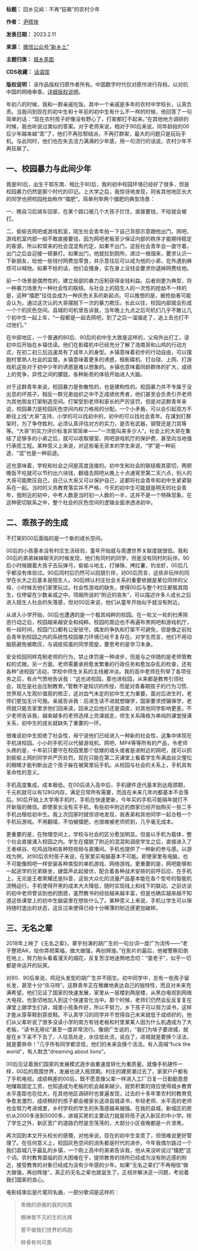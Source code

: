 

**标题：** 回乡见闻：不再“狂飙”的农村少年  

**作者：** [尹辉煌](https://chinadigitaltimes.net/space/尹辉煌)  

**发表日期：** 2023.2.11  

**来源：** [微信公众号“新乡土”](https://mp.weixin.qq.com/s/31Z5vFuaFE5GC-MIhACvog)  

**主题归类：** [城乡差距](https://chinadigitaltimes.net/space/城乡差距)  

**CDS收藏：** [话语馆](https://chinadigitaltimes.net/space/%E8%AF%9D%E8%AF%AD%E9%A6%86)  

**版权说明：** 该作品版权归原作者所有。中国数字时代仅对原作进行存档，以对抗中国的网络审查。[详细版权说明](https://chinadigitaltimes.net/chinese/copyright)。


年初八的时候，我和一群亲戚吃饭。其中一个亲戚是多年的农村中学校长，认真负责。当我问到现在的初中生和十年前的初中生有什么不一样的时候，他回答了一句简单的话：“现在农村孩子好像没有野心了，打架都打不起来。”在其他地方调研的时候，我也听说过类似的答案。对于老师来说，相对于90后来说，同年龄段的00后少年越来越“乖”了，他们不再拉帮结派，不再打群架，最大的问题只是玩玩手机。与此同时，他们也在失去活力满满的少年感，用一句流行的话说，农村少年不再狂飙了。


一、校园暴力与此间少年
-----------


我是90后，出生于鄂东南、相比于80后，我的初中校园环境已经好了很多，但是校园暴力仍然是那个时代的印记。上大学之后，我惊讶地发现，同省其他地区长大的同学也把校园抢劫称作“擂肥”。简单列举两个擂肥的典型场景：


一、晚自习后骑车回家，在某个路口被几个大孩子拦住，直接要钱，不给就会被打。


二、偷偷去网吧或游戏机室，陌生社会青年拍一下自己背部示意跟他出门。网吧、游戏机室内部一般不敢直接要钱，因为网吧老板至少保证内部的秩序才能期待稳定的客源，所以和常来的社会混混有约定，如果不出门，这些社会青年会一直守着，出门之后会迎接一顿暴打。如果出门，他就拉到厕所，递过一根烟来，要求认识一下新朋友，给他一些钱付网费加零食，并示意往后可以成为他的小弟，在外遇到麻烦可以喊他。如果不给的话，他们会搜身，实在身上没钱会要求你退掉网费给他。


前一个场景是偶然性的，建立局部的暴力压制获得金钱利益。后者则更为典型，将一种暴力场景为一种社会性的联结。与社会上的陌生人的一次性的抢劫不一样的是，这种“擂肥”往往会成为一种灰色关系的新起点。可以推想的是，被抢劫者可能会认为，通过这次认的大哥摆脱下一次的暴力欺压。长此以往，校园内部就会形成一个个的灰色空间。县城的司机曾告诉我，当年晚上九点之后司机们几乎不敢让几个初中生一起上车，“一般都是一起去网吧，到了之后一溜烟走了，追上去也打不过他们。”


在中部地区，一个普通的80后、90后的初中生大致是这样的，父母外出打工，读初中后开始在乡镇住读。他们在影碟机中已经充分了解了浩南哥和山鸡的行动方式，在初二初三后迅速具有了成年人的身型。乡镇意味着初步的行动自由，可以摆脱村里熟人社会的监督。乡镇意味着更多的诱惑，租影碟机、打台球、上网、打游戏机这些对于初中少年的诱惑是难以想象的。乡镇也意味着同龄群体的扩大，成绩上的竞争，异性之间的朦胧，各种新奇的体验开始进入大脑。


对于这群青年来说，校园暴力是弥散性的，也是建构性的。校园暴力并不专属于没出息的坏孩子，相反一群兄弟组织之中不乏成绩优秀者，他们甚至会负责引开老师为其他朋友打架制造空间。打架受到老师和家长的严厉惩罚，但是对这群青年来说，校园暴力是校园灰色空间内权力格局的分配。一个小矛盾，可以会引起双方不断往上找“大哥”支持，小学的可以找初中的，初中的可以找社会青年。在谋划打群架时，为了争夺胜利，必须认真评估对方的实力，是否有武器，钢管还是刀具等等。“大哥”的实力评价标准非常简单——“一次能叫来多少人”。社会上的大哥在集结了足够多的小弟之后，就可以收取寝室、网吧游戏机厅的保护费，甚至向当地强行承揽工程。某种意义上来说，对这些毫无资本的学生来说，“学”是一种前途，“混”也是一种前途。


这也意味着，学校和社会之间是高度连接的。初中生和社会的联结极其密切，两顿晚饭不吃就可以节约出六块钱，翻墙去网吧从晚上十点通宵至第二天六点，别人的大哥可能欺压自己，自己认大哥又可以保护自己，这都将社会青年和初中生紧紧联系在一起。当时的义务教育落实并不严格，今天的初中生可能就是明天的社会青年，我附近的初中，中考人数是当时初一人数的一半，这并不是一个特殊现象。在这种密切联系之中，整个社会的灰色空间的逻辑全面渗透进初中。


二、乖孩子的生成
--------


不打架的00后面临的是一个新的成长空间。


00后的小孩基本没有村庄生活经验，童年开始就与周遭世界关联度就很低。我和00后的弟弟妹妹聊天的时候发现，他们有同村的同学，但是没有同村的玩伴。90后小时候跟着大孩子去玩弹弓，偷偷斗地主，打弹珠，烤红薯，钓龙虾，00后几乎都没有体验过。90后同村后仍然可以招朋引伴，对00后而言，这些非玩伴的同学在长大之后基本是陌生人。90后辨认村庄社会关系的重要依据是某位同伴的父母，小时候去他们家里玩过。社会性游戏的缺失，使得00后与整个村庄都极其陌生，仅停留在少数亲戚之中。项飚所说的“附近的丧失”，可以描述许多人成长之后进入陌生人社会的失落感，但对00后来说，他们从童年开始似乎就没有附近。


从进入小学开始，00后也遭遇的是一个极其纯粹的校园。在一轮又一轮的扫黑除恶行动之后，校园越来越安全和纯粹。校园的周边也不再遍布黑网吧和游戏机厅，有一段时间，校园门口都有公安驻守。偶发的争执和打架不可避免，但是像之前社会青年到校园之内的系统性校园暴力环境已经不复存在。对学生而言，他们不用动脑筋避免被欺压，与调皮捣蛋的同学周旋，要思考的是学习本身。


安全校园同样克制老师的行为，禁止体罚是一种进步，但是与之伴随的是老师管教权的式微。另一方面，老师需要承担愈发繁重的行政任务和愈加杂乱的检查，还有各种“进校园”活动，学校中师生关系的主线被冲淡。我的高中老师在列举了各项任务之后，有点气愤地告诉我：“这也进校园，那也进校园，从来都是教育引领社会，现在是社会压制教育。”管教不是知识的传授，而是对青春期孩子的行为习惯、世界观人生观价值观的修正，这对血气未定的初中生尤为重要。面对后进生时，老师们更加无计可施。亲戚告诉我：后进生读不进就想辍学，国家要求控辍保学，老师就只能去家里求他们回来读，回来之后他们还是调皮，对其他同学影响更差。不少老师告诉我，越来越多的老师选择上完课就走，师生关系降格为单纯的课堂授课关系，初中生的成长就缺失了重要的一环。


很难说初中生拒绝了社会性，毋宁说他们已经进入一种新的社会性，这集中体现在手机进校园。小小的手机可以代替游戏机、网吧、MP4等等所有的产品，令老师头疼的是，十年前只要守在校园里那个低矮的墙头或者是进附近的网吧，就可以抓到偷偷上网的同学并严厉处罚，现在只能在第二天课堂上看着学生布满血丝又惺忪的眼睛才能判断出这个孩子躲在被窝里玩手机。从校园与社会的关系上，手机具有革命性的意义。


手机高度集成，成本极低。在00后进入高中后，手机硬件迭代基本到达瓶颈期，千元机就可以有128G内存，满足日常所有需要，而且在未来几年内都基本不会落后。90后开始上大学用手机时，手机在快速更新，今年买的手机可能隔年就打不开新版的微信。即使家长没有买手机，有些初中附近的商家已经开始购买一些二手手机出租给初中生。我上次回家时就惊讶地发现，我表弟和其他同学一起合租一个手机玩游戏。不用翻墙，不怕被擂肥，也很难被老师抓到，几乎毫无成本。


更重要的是，在物理空间上，学校与社会的区分愈加明显。但是以手机为载体，整个社会直接涌入校园之内。学生在摆脱了附近的混混和调皮学生之后，直接进入了王者峡谷、吃鸡战场和各种短视频与直播间。手机也提供了一种新的参与感。以游戏为例，对90后农村孩子来说，在家里买电脑基本不可能。即使家里有电脑，也不可能像网吧一样安装各种类型的单机游戏、网络游戏。更重要的是，网吧能够和一起逃学的兄弟联坐，键盘声此起彼伏，配合着各种战术安排的前呼后应、在手机上，无论是王者荣耀还是抖音，这些大众化的流量产品基本能在各个型号的智能机流畅运行。手机使得开黑的成本大大降低，随时实现线上和线下的联动。之前访谈的初中老师曾谈到他的困惑，虽然教书的经验越来越丰富，但是也确实越来越不知道这些课堂上的初中生脑袋里在想些什么了。某种意义上来说，手机让学生可以保持随时逸出的状态，这反过来使得已经十分稀薄的附近感更加破碎。


三、无名之辈
------


2018年上映了《无名之辈》，章宇扮演的胡广生的一句台词一度广为流传——“老子整把AK，给你弄把莱福，做大做强，再创辉煌。”在影片的最后，他被警察扣倒在地上，努力抬头看着漫天的烟花，反复苦涩地迷惘地念叨：“耍老子”，似乎一切都是命运开的玩笑。


对80、90后来说，鸡冠头发型的胡广生并不陌生。初中同学中，总有一些孩子留长发，甚至十分“杀马特”。这群青年正在稚嫩地表达自己的独特性，而且对未来充满希望。他们见证了国家的快速发展，家里从一层楼到两层楼，从黑白电视到网络大电视，也急切地加入到这个快速变化当中。那个时候，老师们仍然会反反复复在课堂上跟学生们讲，城里小孩条件好，所以不努力，乡下孩子可以努力读书，这样才能从穿草鞋到穿皮鞋。不认真学习的同学并不觉得自己未来就低于成绩好的，他们从父辈听说了很多没读小学的南方有钱老板和村里某某人因为什么机遇成为了大老板，“读书无用论”甚至一度非常流行。像胡广生说的，“我们为啥子要进城，就是在乡下呆不下去了，人往高处走，水往低处流，说白了，进城就是要换个活法，就是要奔命！”几乎所有同学都坚信，他们的未来会换个活法。有人高喊“fuck the world”，有人默念“dreaming about lions”。


00后见证着我们国家的发展模式逐步由重速度转化为重质量。就像手机硬件一样，00后的周围世界，发展也进入瓶颈期。村庄的建房潮过去了，家家户户都有了手机电视。成绩稍差的00后，既不愿意像父辈一样进入工厂日复一日勤勤恳恳地赚取固定工资，也知道成为老板的机会越来越少。弱势积累的效应使得城乡教育水平差距也在拉大，在其他地区调研时也普遍发现，过去的十多年里农村的教育竞争愈发激烈，成绩稍好的孩子都会被家长送进县城读书，年轻老师、水平高的老师也会努力考进城里，乡村学校的学生的失落感越来越强。在我的县城，新城区的房价从2000多涨到5000多，进城买房的主要动力就是将孩子送入新区的中小学。除了学生之外，新区宽广的道路仍然是空荡荡的，大部分小区夜晚都是一片漆黑。


再次回到本文开头校长的感慨，对他来说，现在的初中生变乖了，但很难说更好管理了。在任何意义上，校园灰色空间的消失都是时代的进步。今年我偶尔路过一个我们县城几乎最乱的乡镇，一个刚上高中的弟弟告诉我，他从来没听说过“擂肥”这个词。农村教育面临的巨大困难在于，提供教育的场所已经成为没有附近感的附近，接受教育的对象已经成为没有少年感的少年。如果“无名之辈们”不再相信“做大做强，再创辉煌”，真正的无名之辈也就诞生了。正视并解决这一问题，考验着我们国家的良心。


电影结束后是片尾同名曲，一部分歌词是这样的：



> 
> 卑微的骄傲的我的同类  
> 
> 眼神里不灭的生的光辉  
> 
> 誓不做我们世界的鸡肋  
> 
> 碎骨有何可畏
> 
> 
> 

